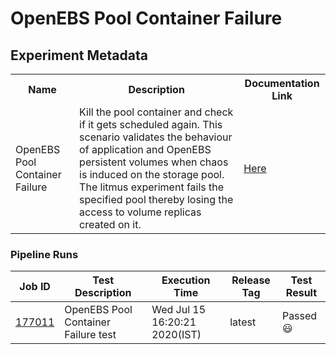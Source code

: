 # OpenEBS Pool Container Failure

## Experiment Metadata

<table>
<tr>
<th> Name </th>
<th> Description </th>
<th> Documentation Link </th>
</tr>
<tr>
 <td> OpenEBS Pool Container Failure  </td>
 <td> Kill the pool container and check if it gets scheduled again. This scenario validates the behaviour of application and OpenEBS persistent volumes when chaos is induced on the storage pool. The litmus experiment fails the specified pool thereby losing the access to volume replicas created on it.
 </td>
 <td>  <a href="https://docs.litmuschaos.io/docs/openebs-pool-container-failure/"> Here </a> </td>
 </tr>
 </table>

### Pipeline Runs


| Job ID |   Test Description         | Execution Time | Release Tag   | Test Result   |
 |---------|---------------------------| --------------|--------|--------|
 |    <a href= "https://gitlab.mayadata.io/litmuschaos/litmus-e2e/-/jobs/177011">177011</a>   |  OpenEBS Pool Container Failure test           |  Wed Jul 15 16:20:21 2020(IST)     |latest  |Passed :smiley:  |

